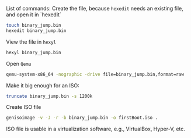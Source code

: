 List of commands:
Create the file, because `hexedit` needs an existing file, and open it in `hexedit´
```bash
touch binary_jump.bin
hexedit binary_jump.bin
```

View the file in `hexyl`
```bash
hexyl binary_jump.bin
```

Open `Qemu`
```bash
qemu-system-x86_64 -nographic -drive file=binary_jump.bin,format=raw
```

Make it big enough for an ISO:
```bash
truncate binary_jump.bin -s 1200k
```

Create ISO file
```bash
genisoimage -v -J -r -b binary_jump.bin -o firstBoot.iso .
```

ISO file is usable in a virtualization software, e.g., VirtualBox, Hyper-V, etc.
